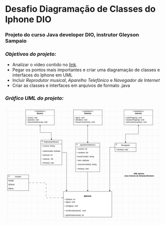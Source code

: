 # Desafio Diagramação de Classes do Iphone DIO  
### Projeto do curso Java developer DIO, instrutor Gleyson Sampaio
  
### *Objetivos do projeto:*  
- Analizar o vídeo contido no [link](https://www.youtube.com/watch?v=9ou608QQRq8).
- Pegar os pontos mais importantes e criar uma diagramação de classes e interfaces do Iphone em UML  
- Incluir *Reprodutor musical*, *Aparelho Telefônico* e *Navegador de Internet*
- Criar as classes e interfaces em arquivos de formato .java
  
  
### *Gráfico UML do projeto:*  
![IphoneUml.png](uml%2FIphoneUml.png)